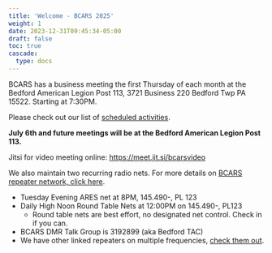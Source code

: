 ```yaml
---
title: 'Welcome - BCARS 2025'
weight: 1
date: 2023-12-31T09:45:34-05:00
draft: false
toc: true
cascade:
  type: docs
---
```


BCARS has a business meeting the first Thursday of each month at the Bedford American Legion Post 113, 3721 Business 220 Bedford Twp PA 15522. Starting at 7:30PM.

Please check out our list of [scheduled activities](/activities/).

**July 6th and future meetings will be at the Bedford American Legion Post 113.**

Jitsi for video meeting online: https://meet.jit.si/bcarsvideo

We also maintain two recurring radio nets. For more details on [BCARS repeater network, click here](/repeaters/).

- Tuesday Evening ARES net at 8PM, 145.490-, PL 123
- Daily High Noon Round Table Nets at 12:00PM on 145.490-, PL123 
  - Round table nets are best effort, no designated net control. Check in if you can.
- BCARS DMR Talk Group is 3192899 (aka Bedford TAC)
- We have other linked repeaters on multiple frequencies, [check them out](/repeaters/).


